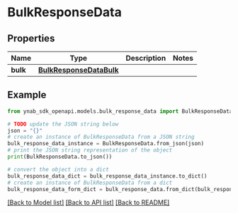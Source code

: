 # BulkResponseData


## Properties

Name | Type | Description | Notes
------------ | ------------- | ------------- | -------------
**bulk** | [**BulkResponseDataBulk**](BulkResponseDataBulk.md) |  | 

## Example

```python
from ynab_sdk_openapi.models.bulk_response_data import BulkResponseData

# TODO update the JSON string below
json = "{}"
# create an instance of BulkResponseData from a JSON string
bulk_response_data_instance = BulkResponseData.from_json(json)
# print the JSON string representation of the object
print(BulkResponseData.to_json())

# convert the object into a dict
bulk_response_data_dict = bulk_response_data_instance.to_dict()
# create an instance of BulkResponseData from a dict
bulk_response_data_form_dict = bulk_response_data.from_dict(bulk_response_data_dict)
```
[[Back to Model list]](../README.md#documentation-for-models) [[Back to API list]](../README.md#documentation-for-api-endpoints) [[Back to README]](../README.md)


